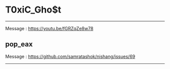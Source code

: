 # T0xiC_Gho$t
-----
Message : https://youtu.be/fGRZqZe8w78

## pop_eax
Message : https://github.com/samratashok/nishang/issues/69

-----
